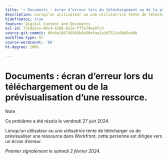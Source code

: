 ```yaml
---
title: '« Documents : écran d’erreur lors du téléchargement ou de la prévisualisation d’une ressource. »'
description: Lorsqu’un utilisateur ou une utilisatrice tente de télécharger ou de prévisualiser une ressource dans Workfront, cette personne est dirigée vers un écran d’erreur.
hidefromtoc: true
feature: Digital Content and Documents
exl-id: 7210a3ce-96c4-4186-922e-fffa79ae97cd
source-git-commit: 60c6e186749992b8e56efae2a1d7511c8bb5e4db
workflow-type: ht
source-wordcount: '66'
ht-degree: 100%

---
```


# Documents : écran d’erreur lors du téléchargement ou de la prévisualisation d’une ressource.


>[!NOTE]
>
>Ce problème a été résolu le vendredi 27 juin 2024.

Lorsqu’un utilisateur ou une utilisatrice tente de télécharger ou de prévisualiser une ressource dans Workfront, cette personne est dirigée vers un écran d’erreur.

_Premier signalement le samedi 2 février 2024._
